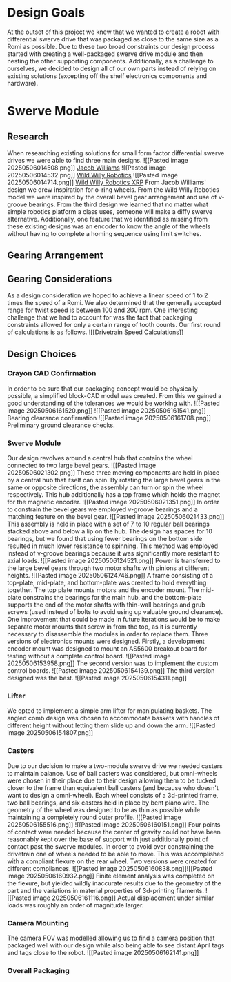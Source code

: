 # Design Goals
At the outset of this project we knew that we wanted to create a robot with differential swerve drive that was packaged as close to the same size as a Romi as possible. Due to these two broad constraints our design process started with creating a well-packaged swerve drive module and then nesting the other supporting components. Additionally, as a challenge to ourselves, we decided to design all of our own parts instead of relying on existing solutions (excepting off the shelf electronics components and hardware).
# Swerve Module
## Research 
When researching existing solutions for small form factor differential swerve drives we were able to find three main designs.
![[Pasted image 20250506014508.png]]
[Jacob Williams](https://www.printables.com/model/950641-xrp-differential-swerve-drive-robot)
![[Pasted image 20250506014532.png]]
[Wild Willy Robotics](https://www.thingiverse.com/thing:5579384)
![[Pasted image 20250506014714.png]]
[Wild Willy Robotics XRP](https://www.printables.com/model/951372-omnidirectional-xrp-robot)
From Jacob Williams' design we drew inspiration for o-ring wheels. From the Wild Willy Robotics model we were inspired by the overall bevel gear arrangement and use of v-groove bearings. From the third design we learned that no matter what simple robotics platform a class uses, someone will make a diffy swerve alternative.
Additionally, one feature that we identified as missing from these existing designs was an encoder to know the angle of the wheels without having to complete a homing sequence using limit switches.
## Gearing Arrangement

## Gearing Considerations
As a design consideration we hoped to achieve a linear speed of 1 to 2 times the speed of a Romi. We also determined that the generally accepted range for twist speed is between 100 and 200 rpm.
One interesting challenge that we had to account for was the fact that packaging constraints allowed for only a certain range of tooth counts. Our first round of calculations is as follows.
![[Drivetrain Speed Calculations]]
## Design Choices
### Crayon CAD Confirmation
In order to be sure that our packaging concept would be physically possible, a simplified block-CAD model was created. From this we gained a good understanding of the tolerances we would be working with. 
![[Pasted image 20250506161520.png]]
![[Pasted image 20250506161541.png]]
Bearing clearance confirmation
![[Pasted image 20250506161708.png]]
Preliminary ground clearance checks.
### Swerve Module
Our design revolves around a central hub that contains the wheel connected to two large bevel gears. 
![[Pasted image 20250506021302.png]]
These three moving components are held in place by a central hub that itself can spin. By rotating the large bevel gears in the same or opposite directions, the assembly can turn or spin the wheel respectively. This hub additionally has a top frame which holds the magnet for the magnetic encoder. 
![[Pasted image 20250506021351.png]]
In order to constrain the bevel gears we employed v-groove bearings and a matching feature on the bevel gear.
![[Pasted image 20250506021433.png]]
This assembly is held in place with a set of 7 to 10 regular ball bearings stacked above and below a lip on the hub. The design has spaces for 10 bearings, but we found that using fewer bearings on the bottom side resulted in much lower resistance to spinning. This method was employed instead of v-groove bearings because it was significantly more resistant to axial loads. 
![[Pasted image 20250506124521.png]]
Power is transferred to the large bevel gears through two motor shafts with pinions at different heights.
![[Pasted image 20250506124746.png]]
A frame consisting of a top-plate, mid-plate, and bottom-plate was created to hold everything together. The top plate mounts motors and the encoder mount. The mid-plate constrains the bearings for the main hub, and the bottom-plate supports the end of the motor shafts with thin-wall bearings and grub screws (used instead of bolts to avoid using up valuable ground clearance). One improvement that could be made in future iterations would be to make separate motor mounts that screw in from the top, as it is currently necessary to disassemble the modules in order to replace them.
Three versions of electronics mounts were designed. Firstly, a development encoder mount was designed to mount an AS5600 breakout board for testing without a complete control board.
![[Pasted image 20250506153958.png]]
The second version was to implement the custom control boards. 
![[Pasted image 20250506154139.png]]
The third version designed was the best.
![[Pasted image 20250506154311.png]]
### Lifter
We opted to implement a simple arm lifter for manipulating baskets. The angled comb design was chosen to accommodate baskets with handles of different height without letting them slide up and down the arm.
![[Pasted image 20250506154807.png]]
### Casters
Due to our decision to make a two-module swerve drive we needed casters to maintain balance. Use of ball casters was considered, but omni-wheels were chosen in their place due to their design allowing them to be tucked closer to the frame than equivalent ball casters (and because who doesn't want to design a omni-wheel). Each wheel consists of a 3d-printed frame, two ball bearings, and six casters held in place by bent piano wire. 
The geometry of the wheel was designed to be as thin as possible while maintaining a completely round outer profile.
![[Pasted image 20250506155516.png]]
![[Pasted image 20250506160151.png]]
Four points of contact were needed because the center of gravity could not have been reasonably kept over the base of support with just additionally point of contact past the swerve modules. In order to avoid over constraining the drivetrain one of wheels needed to be able to move. This was accomplished with a compliant flexure on the rear wheel. Two versions were created for different compliances.
![[Pasted image 20250506160838.png]]![[Pasted image 20250506160932.png]]
Finite element analysis was completed on the flexure, but yielded wildly inaccurate results due to the geometry of the part and the variations in material properties of 3d-printing filaments. 
![[Pasted image 20250506161116.png]]
Actual displacement under similar loads was roughly an order of magnitude larger.
### Camera Mounting
The camera FOV was modelled allowing us to find a camera position that packaged well with our design while also being able to see distant April tags and tags close to the robot. 
![[Pasted image 20250506162141.png]]
### Overall Packaging
